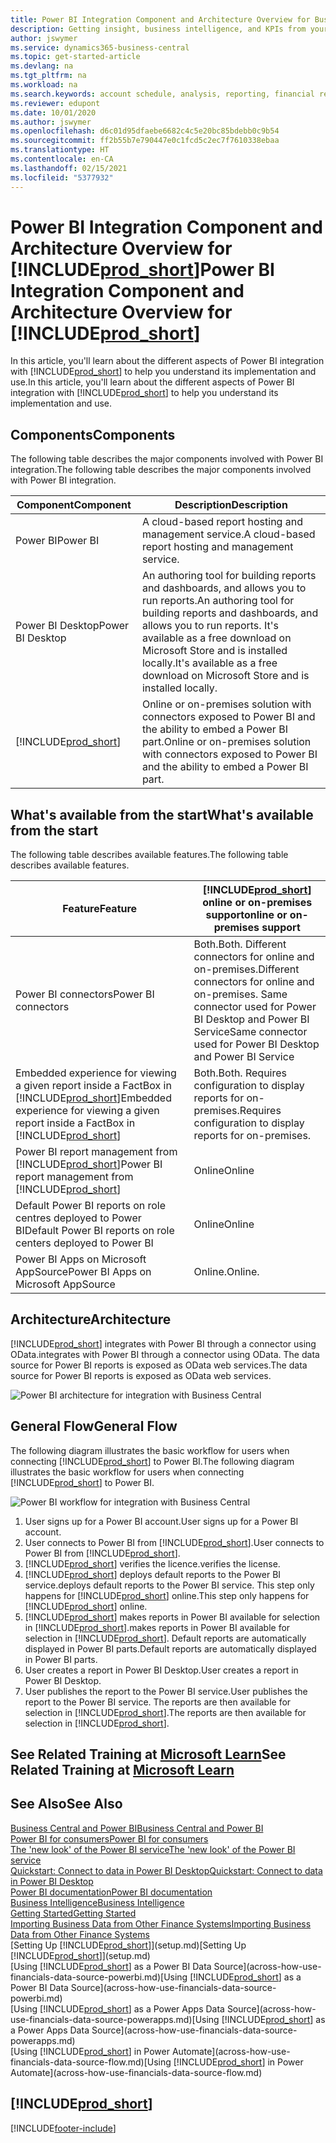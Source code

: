 ```yaml
---
title: Power BI Integration Component and Architecture Overview for Business Central| Microsoft Docs
description: Getting insight, business intelligence, and KPIs from your Business Central data is easy with the Business Central apps for Power BI.
author: jswymer
ms.service: dynamics365-business-central
ms.topic: get-started-article
ms.devlang: na
ms.tgt_pltfrm: na
ms.workload: na
ms.search.keywords: account schedule, analysis, reporting, financial report, business intelligence, KPI
ms.reviewer: edupont
ms.date: 10/01/2020
ms.author: jswymer
ms.openlocfilehash: d6c01d95dfaebe6682c4c5e20bc85bdebb0c9b54
ms.sourcegitcommit: ff2b55b7e790447e0c1fcd5c2ec7f7610338ebaa
ms.translationtype: HT
ms.contentlocale: en-CA
ms.lasthandoff: 02/15/2021
ms.locfileid: "5377932"
---
```

# <a name="power-bi-integration-component-and-architecture-overview-for-prod_short"></a><span data-ttu-id="b0aa6-103">Power BI Integration Component and Architecture Overview for [!INCLUDE[prod_short](includes/prod_short.md)]</span><span class="sxs-lookup"><span data-stu-id="b0aa6-103">Power BI Integration Component and Architecture Overview for [!INCLUDE[prod_short](includes/prod_short.md)]</span></span>

<span data-ttu-id="b0aa6-104">In this article, you'll learn about the different aspects of Power BI integration with [!INCLUDE[prod_short](includes/prod_short.md)] to help you understand its implementation and use.</span><span class="sxs-lookup"><span data-stu-id="b0aa6-104">In this article, you'll learn about the different aspects of Power BI integration with [!INCLUDE[prod_short](includes/prod_short.md)] to help you understand its implementation and use.</span></span>

## <a name="components"></a><span data-ttu-id="b0aa6-105">Components</span><span class="sxs-lookup"><span data-stu-id="b0aa6-105">Components</span></span>

<span data-ttu-id="b0aa6-106">The following table describes the major components involved with Power BI integration.</span><span class="sxs-lookup"><span data-stu-id="b0aa6-106">The following table describes the major components involved with Power BI integration.</span></span>

|<span data-ttu-id="b0aa6-107">Component</span><span class="sxs-lookup"><span data-stu-id="b0aa6-107">Component</span></span>|<span data-ttu-id="b0aa6-108">Description</span><span class="sxs-lookup"><span data-stu-id="b0aa6-108">Description</span></span>|
|---------|-----------|
|<span data-ttu-id="b0aa6-109">Power BI</span><span class="sxs-lookup"><span data-stu-id="b0aa6-109">Power BI</span></span>|<span data-ttu-id="b0aa6-110">A cloud-based report hosting and management service.</span><span class="sxs-lookup"><span data-stu-id="b0aa6-110">A cloud-based report hosting and management service.</span></span>|
|<span data-ttu-id="b0aa6-111">Power BI Desktop</span><span class="sxs-lookup"><span data-stu-id="b0aa6-111">Power BI Desktop</span></span>|<span data-ttu-id="b0aa6-112">An authoring tool for building reports and dashboards, and allows you to run reports.</span><span class="sxs-lookup"><span data-stu-id="b0aa6-112">An authoring tool for building reports and dashboards, and allows you to run reports.</span></span> <span data-ttu-id="b0aa6-113">It's available as a free download on Microsoft Store and is installed locally.</span><span class="sxs-lookup"><span data-stu-id="b0aa6-113">It's available as a free download on Microsoft Store and is installed locally.</span></span>|
|[!INCLUDE[prod_short](includes/prod_short.md)]|<span data-ttu-id="b0aa6-114">Online or on-premises solution with connectors exposed to Power BI and the ability to embed a Power BI part.</span><span class="sxs-lookup"><span data-stu-id="b0aa6-114">Online or on-premises solution with connectors exposed to Power BI and the ability to embed a Power BI part.</span></span>|

## <a name="whats-available-from-the-start"></a><span data-ttu-id="b0aa6-115">What's available from the start</span><span class="sxs-lookup"><span data-stu-id="b0aa6-115">What's available from the start</span></span>

<span data-ttu-id="b0aa6-116">The following table describes available features.</span><span class="sxs-lookup"><span data-stu-id="b0aa6-116">The following table describes available features.</span></span>

|<span data-ttu-id="b0aa6-117">Feature</span><span class="sxs-lookup"><span data-stu-id="b0aa6-117">Feature</span></span>|[!INCLUDE[prod_short](includes/prod_short.md)] <span data-ttu-id="b0aa6-118">online or on-premises support</span><span class="sxs-lookup"><span data-stu-id="b0aa6-118">online or on-premises support</span></span>|
|-------|---------------------|
|<span data-ttu-id="b0aa6-119">Power BI connectors</span><span class="sxs-lookup"><span data-stu-id="b0aa6-119">Power BI connectors</span></span>|<span data-ttu-id="b0aa6-120">Both.</span><span class="sxs-lookup"><span data-stu-id="b0aa6-120">Both.</span></span> <span data-ttu-id="b0aa6-121">Different connectors for online and on-premises.</span><span class="sxs-lookup"><span data-stu-id="b0aa6-121">Different connectors for online and on-premises.</span></span> <span data-ttu-id="b0aa6-122">Same connector used for Power BI Desktop and Power BI Service</span><span class="sxs-lookup"><span data-stu-id="b0aa6-122">Same connector used for Power BI Desktop and Power BI Service</span></span> |
|<span data-ttu-id="b0aa6-123">Embedded experience for viewing a given report inside a FactBox in [!INCLUDE[prod_short](includes/prod_short.md)]</span><span class="sxs-lookup"><span data-stu-id="b0aa6-123">Embedded experience for viewing a given report inside a FactBox in [!INCLUDE[prod_short](includes/prod_short.md)]</span></span>|<span data-ttu-id="b0aa6-124">Both.</span><span class="sxs-lookup"><span data-stu-id="b0aa6-124">Both.</span></span> <span data-ttu-id="b0aa6-125">Requires configuration to display reports for on-premises.</span><span class="sxs-lookup"><span data-stu-id="b0aa6-125">Requires configuration to display reports for on-premises.</span></span>|
|<span data-ttu-id="b0aa6-126">Power BI report management from [!INCLUDE[prod_short](includes/prod_short.md)]</span><span class="sxs-lookup"><span data-stu-id="b0aa6-126">Power BI report management from [!INCLUDE[prod_short](includes/prod_short.md)]</span></span>|<span data-ttu-id="b0aa6-127">Online</span><span class="sxs-lookup"><span data-stu-id="b0aa6-127">Online</span></span>|
|<span data-ttu-id="b0aa6-128">Default Power BI reports on role centres deployed to Power BI</span><span class="sxs-lookup"><span data-stu-id="b0aa6-128">Default Power BI reports on role centers deployed to Power BI</span></span>|<span data-ttu-id="b0aa6-129">Online</span><span class="sxs-lookup"><span data-stu-id="b0aa6-129">Online</span></span>|
|<span data-ttu-id="b0aa6-130">Power BI Apps on Microsoft AppSource</span><span class="sxs-lookup"><span data-stu-id="b0aa6-130">Power BI Apps on Microsoft AppSource</span></span>|<span data-ttu-id="b0aa6-131">Online.</span><span class="sxs-lookup"><span data-stu-id="b0aa6-131">Online.</span></span>|

## <a name="architecture"></a><span data-ttu-id="b0aa6-132">Architecture</span><span class="sxs-lookup"><span data-stu-id="b0aa6-132">Architecture</span></span>

[!INCLUDE[prod_short](includes/prod_short.md)] <span data-ttu-id="b0aa6-133">integrates with Power BI through a connector using OData.</span><span class="sxs-lookup"><span data-stu-id="b0aa6-133">integrates with Power BI through a connector using OData.</span></span> <span data-ttu-id="b0aa6-134">The data source for Power BI reports is exposed as OData web services.</span><span class="sxs-lookup"><span data-stu-id="b0aa6-134">The data source for Power BI reports is exposed as OData web services.</span></span>

![Power BI architecture for integration with Business Central](./media/power-bi-architecture.png)

## <a name="general-flow"></a><span data-ttu-id="b0aa6-136">General Flow</span><span class="sxs-lookup"><span data-stu-id="b0aa6-136">General Flow</span></span>

<span data-ttu-id="b0aa6-137">The following diagram illustrates the basic workflow for users when connecting [!INCLUDE[prod_short](includes/prod_short.md)] to Power BI.</span><span class="sxs-lookup"><span data-stu-id="b0aa6-137">The following diagram illustrates the basic workflow for users when connecting [!INCLUDE[prod_short](includes/prod_short.md)] to Power BI.</span></span>

![Power BI workflow  for integration with Business Central](./media/power-bi-flow.png)

1. <span data-ttu-id="b0aa6-139">User signs up for a Power BI account.</span><span class="sxs-lookup"><span data-stu-id="b0aa6-139">User signs up for a Power BI account.</span></span>
2. <span data-ttu-id="b0aa6-140">User connects to Power BI from [!INCLUDE[prod_short](includes/prod_short.md)].</span><span class="sxs-lookup"><span data-stu-id="b0aa6-140">User connects to Power BI from [!INCLUDE[prod_short](includes/prod_short.md)].</span></span>
3. [!INCLUDE[prod_short](includes/prod_short.md)] <span data-ttu-id="b0aa6-141">verifies the licence.</span><span class="sxs-lookup"><span data-stu-id="b0aa6-141">verifies the license.</span></span>
4. [!INCLUDE[prod_short](includes/prod_short.md)] <span data-ttu-id="b0aa6-142">deploys default reports to the Power BI service.</span><span class="sxs-lookup"><span data-stu-id="b0aa6-142">deploys default reports to the Power BI service.</span></span> <span data-ttu-id="b0aa6-143">This step only happens for [!INCLUDE[prod_short](includes/prod_short.md)] online.</span><span class="sxs-lookup"><span data-stu-id="b0aa6-143">This step only happens for [!INCLUDE[prod_short](includes/prod_short.md)] online.</span></span>
5. [!INCLUDE[prod_short](includes/prod_short.md)] <span data-ttu-id="b0aa6-144">makes reports in Power BI available for selection in [!INCLUDE[prod_short](includes/prod_short.md)].</span><span class="sxs-lookup"><span data-stu-id="b0aa6-144">makes reports in Power BI available for selection in [!INCLUDE[prod_short](includes/prod_short.md)].</span></span> <span data-ttu-id="b0aa6-145">Default reports are automatically displayed in Power BI parts.</span><span class="sxs-lookup"><span data-stu-id="b0aa6-145">Default reports are automatically displayed in Power BI parts.</span></span>
6. <span data-ttu-id="b0aa6-146">User creates a report in Power BI Desktop.</span><span class="sxs-lookup"><span data-stu-id="b0aa6-146">User creates a report in Power BI Desktop.</span></span>
7. <span data-ttu-id="b0aa6-147">User publishes the report to the Power BI service.</span><span class="sxs-lookup"><span data-stu-id="b0aa6-147">User publishes the report to the Power BI service.</span></span> <span data-ttu-id="b0aa6-148">The reports are then available for selection in [!INCLUDE[prod_short](includes/prod_short.md)].</span><span class="sxs-lookup"><span data-stu-id="b0aa6-148">The reports are then available for selection in [!INCLUDE[prod_short](includes/prod_short.md)].</span></span>

## <a name="see-related-training-at-microsoft-learn"></a><span data-ttu-id="b0aa6-149">See Related Training at [Microsoft Learn](/learn/modules/configure-powerbi-excel-dynamics-365-business-central/index)</span><span class="sxs-lookup"><span data-stu-id="b0aa6-149">See Related Training at [Microsoft Learn](/learn/modules/configure-powerbi-excel-dynamics-365-business-central/index)</span></span>

## <a name="see-also"></a><span data-ttu-id="b0aa6-150">See Also</span><span class="sxs-lookup"><span data-stu-id="b0aa6-150">See Also</span></span>

[<span data-ttu-id="b0aa6-151">Business Central and Power BI</span><span class="sxs-lookup"><span data-stu-id="b0aa6-151">Business Central and Power BI</span></span>](admin-powerbi.md)  
[<span data-ttu-id="b0aa6-152">Power BI for consumers</span><span class="sxs-lookup"><span data-stu-id="b0aa6-152">Power BI for consumers</span></span>](/power-bi/consumer/end-user-consumer)  
[<span data-ttu-id="b0aa6-153">The 'new look' of the Power BI service</span><span class="sxs-lookup"><span data-stu-id="b0aa6-153">The 'new look' of the Power BI service</span></span>](/power-bi/service-new-look)  
[<span data-ttu-id="b0aa6-154">Quickstart: Connect to data in Power BI Desktop</span><span class="sxs-lookup"><span data-stu-id="b0aa6-154">Quickstart: Connect to data in Power BI Desktop</span></span>](/power-bi/desktop-quickstart-connect-to-data)  
[<span data-ttu-id="b0aa6-155">Power BI documentation</span><span class="sxs-lookup"><span data-stu-id="b0aa6-155">Power BI documentation</span></span>](/power-bi/)  
[<span data-ttu-id="b0aa6-156">Business Intelligence</span><span class="sxs-lookup"><span data-stu-id="b0aa6-156">Business Intelligence</span></span>](bi.md)  
[<span data-ttu-id="b0aa6-157">Getting Started</span><span class="sxs-lookup"><span data-stu-id="b0aa6-157">Getting Started</span></span>](product-get-started.md)  
[<span data-ttu-id="b0aa6-158">Importing Business Data from Other Finance Systems</span><span class="sxs-lookup"><span data-stu-id="b0aa6-158">Importing Business Data from Other Finance Systems</span></span>](across-import-data-configuration-packages.md)  
<span data-ttu-id="b0aa6-159">[Setting Up [!INCLUDE[prod_short](includes/prod_short.md)]](setup.md)</span><span class="sxs-lookup"><span data-stu-id="b0aa6-159">[Setting Up [!INCLUDE[prod_short](includes/prod_short.md)]](setup.md)</span></span>  
<span data-ttu-id="b0aa6-160">[Using [!INCLUDE[prod_short](includes/prod_short.md)] as a Power BI Data Source](across-how-use-financials-data-source-powerbi.md)</span><span class="sxs-lookup"><span data-stu-id="b0aa6-160">[Using [!INCLUDE[prod_short](includes/prod_short.md)] as a Power BI Data Source](across-how-use-financials-data-source-powerbi.md)</span></span>  
<span data-ttu-id="b0aa6-161">[Using [!INCLUDE[prod_short](includes/prod_short.md)] as a Power Apps Data Source](across-how-use-financials-data-source-powerapps.md)</span><span class="sxs-lookup"><span data-stu-id="b0aa6-161">[Using [!INCLUDE[prod_short](includes/prod_short.md)] as a Power Apps Data Source](across-how-use-financials-data-source-powerapps.md)</span></span>  
<span data-ttu-id="b0aa6-162">[Using [!INCLUDE[prod_short](includes/prod_short.md)] in Power Automate](across-how-use-financials-data-source-flow.md)</span><span class="sxs-lookup"><span data-stu-id="b0aa6-162">[Using [!INCLUDE[prod_short](includes/prod_short.md)] in Power Automate](across-how-use-financials-data-source-flow.md)</span></span>  

## [!INCLUDE[prod_short](includes/free_trial_md.md)]  


[!INCLUDE[footer-include](includes/footer-banner.md)]